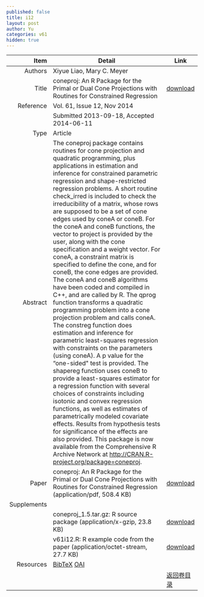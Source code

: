 ```yaml
---
published: false
title: i12
layout: post
author: Yu
categories: v61
hidden: true
---
```


| Item | Detail | Link |
|---:|---|---|
| Authors | Xiyue Liao, Mary C. Meyer| |
| Title |coneproj: An R Package for the Primal or Dual Cone Projections with Routines for Constrained Regression | [download](http://www.jstatsoft.org/v61/i12/paper) |
| Reference |Vol. 61, Issue 12, Nov 2014 | |
| | Submitted 2013-09-18, Accepted 2014-06-11| | 
| Type | Article| |
| Abstract | The coneproj package contains routines for cone projection and quadratic programming, plus applications in estimation and inference for constrained parametric regression and shape-restricted regression problems. A short routine check_irred is included to check the irreducibility of a matrix, whose rows are supposed to be a set of cone edges used by coneA or coneB. For the coneA and coneB functions, the vector to project is provided by the user, along with the cone specification and a weight vector. For coneA, a constraint matrix is specified to define the cone, and for coneB, the cone edges are provided. The coneA and coneB algorithms have been coded and compiled in C++, and are called by R. The qprog function transforms a quadratic programming problem into a cone projection problem and calls coneA. The constreg function does estimation and inference for parametric least-squares regression with constraints on the parameters (using coneA). A p value for the “one-sided" test is provided. The shapereg function uses coneB to provide a least-squares estimator for a regression function with several choices of constraints including isotonic and convex regression functions, as well as estimates of parametrically modeled covariate effects. Results from hypothesis tests for significance of the effects are also provided. This package is now available from the Comprehensive R Archive Network at http://CRAN.R-project.org/package=coneproj.| |
| Paper | coneproj: An R Package for the Primal or Dual Cone Projections with Routines for Constrained Regression  (application/pdf, 508.4 KB)| [download](http://www.jstatsoft.org/v61/i12/paper) |
| Supplements | | |
| |coneproj_1.5.tar.gz: R source package  (application/x-gzip, 23.8 KB)|  [download](http://www.jstatsoft.org/v61/i12/supp/1) |
| |v61i12.R:            R example code from the paper  (application/octet-stream, 27.7 KB)|  [download](http://www.jstatsoft.org/v61/i12/supp/2) |
| Resources | [BibTeX](http://www.jstatsoft.org/v61/i12/bibtex) [OAI](http://www.jstatsoft.org/oai?verb=GetRecord&identifier=oai.jstatsoft/v61/i12&prefix=oai_dc)| |
| |  | [返回卷目录]({{site.baseurl}}/volume/v61.html) |